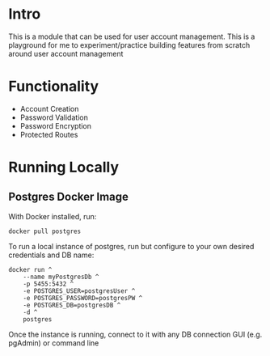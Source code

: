 # Intro

This is a module that can be used for user account management. This is a playground for me to experiment/practice building features from scratch around user account management

# Functionality

- Account Creation
- Password Validation
- Password Encryption
- Protected Routes

# Running Locally

## Postgres Docker Image

With Docker installed, run:

`docker pull postgres`

To run a local instance of postgres, run but configure to your own desired credentials and DB name:

```
docker run ^
    --name myPostgresDb ^
    -p 5455:5432 ^
    -e POSTGRES_USER=postgresUser ^
    -e POSTGRES_PASSWORD=postgresPW ^
    -e POSTGRES_DB=postgresDB ^
    -d ^
    postgres
```

Once the instance is running, connect to it with any DB connection GUI (e.g. pgAdmin) or command line
